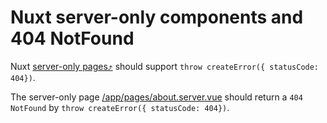 # Nuxt server-only components and 404 NotFound

Nuxt [server-only pages⤴](https://nuxt.com/docs/4.x/guide/directory-structure/app/pages#server-only-pages)
should support `throw createError({ statusCode: 404})`.

The server-only page [/app/pages/about.server.vue](/app/pages/about.server.vue) should return a `404 NotFound` by `throw createError({ statusCode: 404})`.